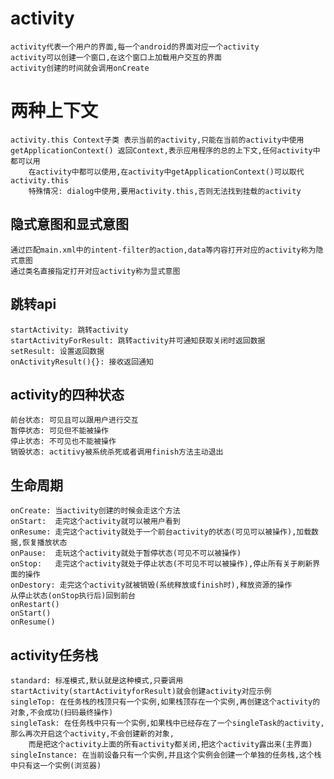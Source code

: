 # activity
	activity代表一个用户的界面,每一个android的界面对应一个activity
	activity可以创建一个窗口,在这个窗口上加载用户交互的界面
	activity创建的时间就会调用onCreate

# 两种上下文
	activity.this Context子类 表示当前的activity,只能在当前的activity中使用
	getApplicationContext() 返回Context,表示应用程序的总的上下文,任何activity中都可以用
		在activity中都可以使用,在activity中getApplicationContext()可以取代activity.this
		特殊情况: dialog中使用,要用activity.this,否则无法找到挂载的activity

## 隐式意图和显式意图
	通过匹配main.xml中的intent-filter的action,data等内容打开对应的activity称为隐式意图
	通过类名直接指定打开对应activity称为显式意图

## 跳转api
	startActivity: 跳转activity
	startActivityForResult: 跳转activity并可通知获取关闭时返回数据
	setResult: 设置返回数据
	onActivityResult(){}: 接收返回通知

## activity的四种状态
	前台状态: 可见且可以跟用户进行交互
	暂停状态: 可见但不能被操作
	停止状态: 不可见也不能被操作
	销毁状态: actitivy被系统杀死或者调用finish方法主动退出

## 生命周期
	onCreate: 当activity创建的时候会走这个方法
	onStart:  走完这个activity就可以被用户看到
	onResume: 走完这个activity就处于一个前台activity的状态(可见可以被操作),加载数据,恢复播放状态
	onPause:  走玩这个activity就处于暂停状态(可见不可以被操作)
	onStop:   走完这个activity就处于停止状态(不可见不可以被操作),停止所有关于刷新界面的操作
	onDestory: 走完这个activity就被销毁(系统释放或finish时),释放资源的操作
	从停止状态(onStop执行后)回到前台
	onRestart()
	onStart()
	onResume()

## activity任务栈
	standard: 标准模式,默认就是这种模式,只要调用startActivity(startActivityforResult)就会创建activity对应示例
	singleTop: 在任务栈的栈顶只有一个实例,如果栈顶存在一个实例,再创建这个activity的对象,不会成功(扫码最终操作)
	singleTask: 在任务栈中只有一个实例,如果栈中已经存在了一个singleTask的activity,那么再次开启这个activity,不会创建新的对象,
		而是把这个activity上面的所有activity都关闭,把这个activity露出来(主界面)
	singleInstance: 在当前设备只有一个实例,并且这个实例会创建一个单独的任务栈,这个栈中只有这一个实例(浏览器)
	

